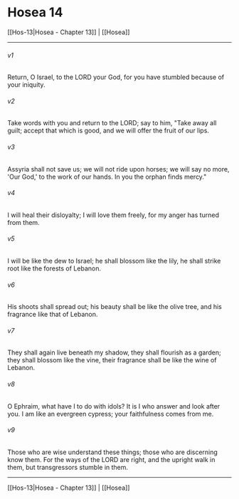 # Hosea 14

[[Hos-13|Hosea - Chapter 13]] | [[Hosea]]
***

###### v1
Return, O Israel, to the LORD your God, for you have stumbled because of your iniquity.
###### v2
Take words with you and return to the LORD; say to him, "Take away all guilt; accept that which is good, and we will offer the fruit of our lips.
###### v3
Assyria shall not save us; we will not ride upon horses; we will say no more, 'Our God,' to the work of our hands. In you the orphan finds mercy."
###### v4
I will heal their disloyalty; I will love them freely, for my anger has turned from them.
###### v5
I will be like the dew to Israel; he shall blossom like the lily, he shall strike root like the forests of Lebanon.
###### v6
His shoots shall spread out; his beauty shall be like the olive tree, and his fragrance like that of Lebanon.
###### v7
They shall again live beneath my shadow, they shall flourish as a garden; they shall blossom like the vine, their fragrance shall be like the wine of Lebanon.
###### v8
O Ephraim, what have I to do with idols? It is I who answer and look after you. I am like an evergreen cypress; your faithfulness comes from me.
###### v9
Those who are wise understand these things; those who are discerning know them. For the ways of the LORD are right, and the upright walk in them, but transgressors stumble in them.

***

[[Hos-13|Hosea - Chapter 13]] | [[Hosea]]
